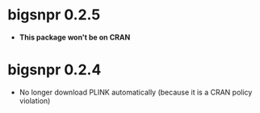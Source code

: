 # bigsnpr 0.2.5

- **This package won't be on CRAN**

# bigsnpr 0.2.4

- No longer download PLINK automatically (because it is a CRAN policy violation)
